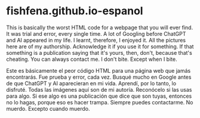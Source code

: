 # fishfena.github.io-espanol
This is basically the worst HTML code for a webpage that you will ever find.
It was trial and error, every single time. A lot of Googling before ChatGPT and AI appeared in my life. 
I learnt, therefore, I enjoyed it. All the pictures here are of my authorship. 
Acknowledge it if you use it for something. 
If that something is a publication saying that it's yours, then, don't, because that's cheating.
You can always contact me. I don't bite. Except when I bite.

Este es básicamente el peor código HTML para una página web que jamás encontrarás.
Fue prueba y error, cada vez. Busqué mucho en Google antes de que ChatGPT y AI aparecieran en mi vida.
Aprendí, por lo tanto, lo disfruté. Todas las imágenes aquí son de mi autoría. Reconócelo si las usas para algo.
Si ese algo es una publicación que dice que son tuyas, entonces no lo hagas, porque eso es hacer trampa.
Siempre puedes contactarme. No muerdo. Excepto cuando muerdo.
